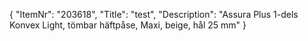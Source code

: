 {
  "ItemNr": "203618",
  "Title": "test",
  "Description": "Assura Plus 1-dels Konvex Light, tömbar häftpåse, Maxi, beige, hål 25 mm"
}
